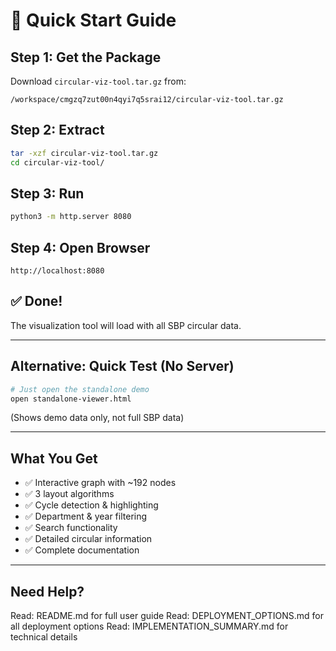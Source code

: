 # 🚀 Quick Start Guide

## Step 1: Get the Package
Download `circular-viz-tool.tar.gz` from:
```
/workspace/cmgzq7zut00n4qyi7q5srai12/circular-viz-tool.tar.gz
```

## Step 2: Extract
```bash
tar -xzf circular-viz-tool.tar.gz
cd circular-viz-tool/
```

## Step 3: Run
```bash
python3 -m http.server 8080
```

## Step 4: Open Browser
```
http://localhost:8080
```

## ✅ Done!
The visualization tool will load with all SBP circular data.

---

## Alternative: Quick Test (No Server)
```bash
# Just open the standalone demo
open standalone-viewer.html
```
(Shows demo data only, not full SBP data)

---

## What You Get
- ✅ Interactive graph with ~192 nodes
- ✅ 3 layout algorithms
- ✅ Cycle detection & highlighting
- ✅ Department & year filtering
- ✅ Search functionality
- ✅ Detailed circular information
- ✅ Complete documentation

---

## Need Help?
Read: README.md for full user guide
Read: DEPLOYMENT_OPTIONS.md for all deployment options
Read: IMPLEMENTATION_SUMMARY.md for technical details
